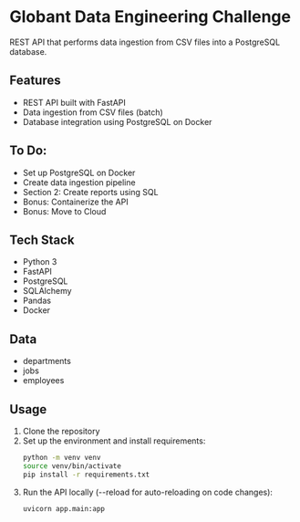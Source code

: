 # Globant Data Engineering Challenge

REST API that performs data ingestion from CSV files into a PostgreSQL database.

## Features

- REST API built with FastAPI
- Data ingestion from CSV files (batch)
- Database integration using PostgreSQL on Docker

## To Do:

- Set up PostgreSQL on Docker
- Create data ingestion pipeline
- Section 2: Create reports using SQL
- Bonus: Containerize the API
- Bonus: Move to Cloud

## Tech Stack

- Python 3
- FastAPI
- PostgreSQL
- SQLAlchemy
- Pandas
- Docker

## Data

- departments
- jobs
- employees

## Usage

1. Clone the repository
2. Set up the environment and install requirements:
   ```bash
   python -m venv venv
   source venv/bin/activate
   pip install -r requirements.txt
3. Run the API locally  (--reload for auto-reloading on code changes):
   ```bash
   uvicorn app.main:app
